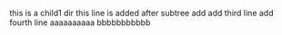 this is a child1 dir
this line is added after subtree add
add third line
add fourth line
aaaaaaaaaa
bbbbbbbbbbb
